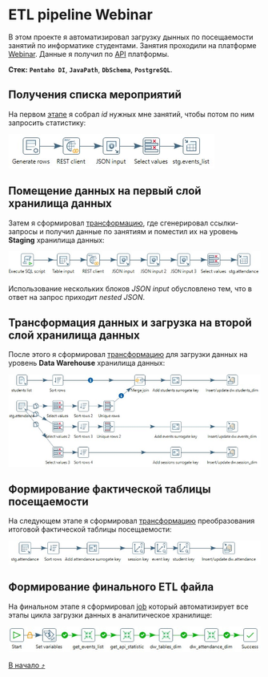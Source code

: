 # ETL pipeline Webinar
В этом проекте я автоматизировал загрузку дынных по посещаемости занятий по информатике студентами. Занятия проходили на платформе [Webinar](https://webinar.ru/). Данные я получил по [API](https://help.webinar.ru/ru/collections/1839571-%D0%B8%D0%BD%D1%82%D0%B5%D0%B3%D1%80%D0%B0%D1%86%D0%B8%D1%8F-api) платформы.

__Стек:__ **`Pentaho DI`**, **`JavaPath`**, **`DbSchema`**, **`PostgreSQL`**.
##  Получения списка мероприятий
На первом [этапе](https://github.com/abtcrazy/DE-101/blob/main/Module04/etl_webinar_statistic/files/get_events_list.ktr) я собрал _id_ нужных мне занятий, чтобы потом по ним запросить статистику:

![get_events_list](https://github.com/abtcrazy/DE-101/blob/main/Module04/etl_webinar_statistic/get_events_list.jpg)

## Помещение данных на первый слой хранилища данных
Затем я сформировал [трансформацию](https://github.com/abtcrazy/DE-101/blob/main/Module04/etl_webinar_statistic/files/get_api_statistic.ktr), где сгенерировал ссылки-запросы и получил данные по занятиям и поместил их на уровень **Staging** хранилища данных:

![get_api_statistic](https://github.com/abtcrazy/DE-101/blob/main/Module04/etl_webinar_statistic/get_api_statistic.jpg)

Использование нескольких блоков _JSON input_ обусловлено тем, что в ответ на запрос приходит _nested JSON_.

## Трансформация данных и загрузка на второй слой хранилища данных
После этого я сформировал [трансформацию](https://github.com/abtcrazy/DE-101/blob/main/Module04/etl_webinar_statistic/files/dw_tables_dim.ktr) для загрузки данных на уровень **Data Warehouse** хранилища данных:

![dw_attendance_dim](https://github.com/abtcrazy/DE-101/blob/main/Module04/etl_webinar_statistic/dw_tables_dim.jpg)

## Формирование фактической таблицы посещаемости
На следующем этапе я сформировал [трансформацию](https://github.com/abtcrazy/DE-101/blob/main/Module04/etl_webinar_statistic/files/dw_attendance_dim.ktr) преобразования итоговой фактической таблицы посещаемости:

![dw_attendance_dim](https://github.com/abtcrazy/DE-101/blob/main/Module04/etl_webinar_statistic/dw_attendance_dim.jpg)

## Формирование финального ETL файла
На финальном этапе я сформировал [job](https://github.com/abtcrazy/DE-101/blob/main/Module04/etl_webinar_statistic/job_webinar.kjb) который автоматизирует все этапы цикла загрузки данных в аналитическое хранилище:

![job_webinar](https://github.com/abtcrazy/DE-101/blob/main/Module04/etl_webinar_statistic/job_webinar.jpg)

[В начало :arrow_heading_up:](https://github.com/abtcrazy/DE-101/tree/main/Module04/etl_webinar_statistic)